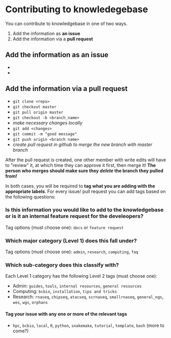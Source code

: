 
# Contributing to knowledegebase

You can contribute to knowledgebase in one of two ways. 

1. Add the information as **an issue**
2. Add the information via a **pull request**

## Add the information as **an issue**

* 
* 

## Add the information via a **pull request**

* `git clone <repo>`
* `git checkout master`
* `git pull origin master`
* `git checkout -b <branch_name>`
* *make necessary changes locally*
* `git add <changes>`
* `git commit -m "good message"`
* `git push origin <branch name>`
* *create pull request in github to merge the new branch with master branch*

After the pull request is created, one other member with write edits will have to "review" it, at which time they can approve it first, then merge it! 
**The person who merges should make sure they *delete* the branch they pulled from!**

In both cases, you will be required to **tag what you are adding with the appropriate labels**. For every issue/ pull request you can add tags based on the following questions:

### Is this information you would like to add to the knowledgebase or is it an internal feature request for the develeopers?

Tag options (must choose one): `docs` or `feature request`


### Which major category (Level 1) does this fall under?

Tag options (must choose one): `admin`, `research`, `computing`, `faq`

### Which sub-category does this classify with?

Each Level 1 category has the following Level 2 tags (must choose one):

* Admin: `guides`, `tools`, `internal resources`, `general resources`
* Computing: `bcbio`, `installation`, `tips and tricks`
* Research: `rnaseq`, `chipseq`, `atacseq`, `scrnaseq`, `smallrnaseq`, `general_ngs`, `wes`, `wgs`, `orphans`

#### Tag your issue with any one or more of the relevant tags

* `hpc`, `bcbio`, `local`, `R`, `python`, `snakemake`, `tutorial`, `template`, `bash` (more to come?)

